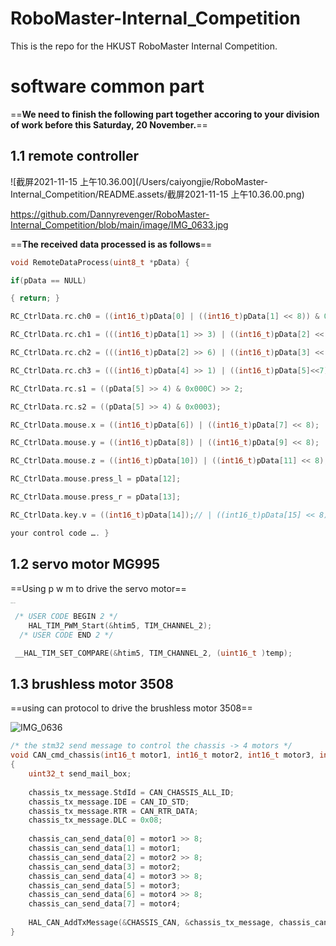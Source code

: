 # RoboMaster-Internal_Competition
This is the repo for the HKUST RoboMaster Internal Competition.



# software common part

==**We need to finish the following part together accoring to your division of work before this Saturday, 20 November.**==



## 1.1 remote controller

![截屏2021-11-15 上午10.36.00](/Users/caiyongjie/RoboMaster-Internal_Competition/README.assets/截屏2021-11-15 上午10.36.00.png)



https://github.com/Dannyrevenger/RoboMaster-Internal_Competition/blob/main/image/IMG_0633.jpg

==**The received data processed is as follows**==

```c
void RemoteDataProcess(uint8_t *pData) { 

if(pData == NULL) 

{ return; }  

RC_CtrlData.rc.ch0 = ((int16_t)pData[0] | ((int16_t)pData[1] << 8)) & 0x07FF; 

RC_CtrlData.rc.ch1 = (((int16_t)pData[1] >> 3) | ((int16_t)pData[2] << 5)) & 0x07FF; 

RC_CtrlData.rc.ch2 = (((int16_t)pData[2] >> 6) | ((int16_t)pData[3] << 2) | ((int16_t)pData[4] << 10)) & 0x07FF; 

RC_CtrlData.rc.ch3 = (((int16_t)pData[4] >> 1) | ((int16_t)pData[5]<<7)) & 0x07FF;  

RC_CtrlData.rc.s1 = ((pData[5] >> 4) & 0x000C) >> 2; 

RC_CtrlData.rc.s2 = ((pData[5] >> 4) & 0x0003); 

RC_CtrlData.mouse.x = ((int16_t)pData[6]) | ((int16_t)pData[7] << 8); 

RC_CtrlData.mouse.y = ((int16_t)pData[8]) | ((int16_t)pData[9] << 8); 

RC_CtrlData.mouse.z = ((int16_t)pData[10]) | ((int16_t)pData[11] << 8); 

RC_CtrlData.mouse.press_l = pData[12]; 

RC_CtrlData.mouse.press_r = pData[13]; 

RC_CtrlData.key.v = ((int16_t)pData[14]);// | ((int16_t)pData[15] << 8); //

your control code …. } 
```

## 1.2 servo motor MG995

==Using p w m to drive the servo motor==

<img src="/Users/caiyongjie/RoboMaster-Internal_Competition/README.assets/IMG_0635.JPG" alt="IMG_0635" style="zoom:10%;" />

```c
 /* USER CODE BEGIN 2 */
	HAL_TIM_PWM_Start(&htim5, TIM_CHANNEL_2);
  /* USER CODE END 2 */
```



```c
 __HAL_TIM_SET_COMPARE(&htim5, TIM_CHANNEL_2, (uint16_t )temp);
```



## 1.3 brushless motor 3508

==using can protocol to drive the brushless motor 3508==

![IMG_0636](/Users/caiyongjie/RoboMaster-Internal_Competition/README.assets/IMG_0636.JPG)

```c
/* the stm32 send message to control the chassis -> 4 motors */
void CAN_cmd_chassis(int16_t motor1, int16_t motor2, int16_t motor3, int16_t motor4) 
{ 
	uint32_t send_mail_box; 
	
	chassis_tx_message.StdId = CAN_CHASSIS_ALL_ID; 
	chassis_tx_message.IDE = CAN_ID_STD; 
	chassis_tx_message.RTR = CAN_RTR_DATA;
	chassis_tx_message.DLC = 0x08; 
	
	chassis_can_send_data[0] = motor1 >> 8; 
	chassis_can_send_data[1] = motor1; 
	chassis_can_send_data[2] = motor2 >> 8; 
	chassis_can_send_data[3] = motor2; 
	chassis_can_send_data[4] = motor3 >> 8; 
	chassis_can_send_data[5] = motor3; 
	chassis_can_send_data[6] = motor4 >> 8; 
	chassis_can_send_data[7] = motor4; 
	
	HAL_CAN_AddTxMessage(&CHASSIS_CAN, &chassis_tx_message, chassis_can_send_data, &send_mail_box); 
}

```



